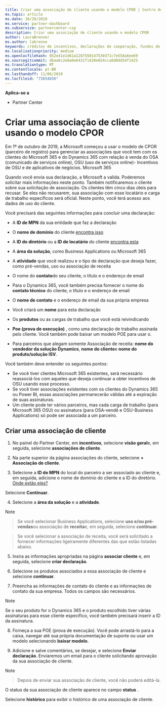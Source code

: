 ```yaml
---
title: Criar uma associação de cliente usando o modelo CPOR | Centro de parceiros
ms.topic: article
ms.date: 10/29/2019
ms.service: partner-dashboard
ms.subservice: partnercenter-csp
description: Criar uma associação de cliente usando o modelo CPOR
author: LauraBrenner
ms.author: labrenne
keywords: créditos de incentivos, declarações de cooperação, fundos de cooperação, OSU, OSA, ISV, associação de receita
ms.localizationpriority: medium
ms.openlocfilehash: 052e41e1d61a1287550147530371c7e558a6ee69
ms.sourcegitcommit: dbaa6c2e8a0e6431f1420e024cca6d0dd54f1425
ms.translationtype: MT
ms.contentlocale: pt-BR
ms.lasthandoff: 11/06/2019
ms.locfileid: "73654036"
---
```

**Aplica-se a**

-  Partner Center

# <a name="create-a-customer-association-using-the-cpor-model"></a>Criar uma associação de cliente usando o modelo CPOR

Em 1º de outubro de 2019, a Microsoft começou a usar o modelo de CPOR (parceiro de registro) para gerenciar as associações que você tem com os clientes do Microsoft 365 e do Dynamics 365 com relação à venda do OSA (comunicado de serviços online), OSU (uso de serviços online)- Incentivos de OSU e de aplicativos de negócios. Microsoft 365

Quando você envia sua declaração, a Microsoft a valida. Poderemos solicitar mais informações neste ponto. Também notificaremos o cliente sobre sua solicitação de associação. Os clientes têm cinco dias úteis para recusar. Se eles não recusarem, sua associação com esse locatário e carga de trabalho específicos será oficial. Neste ponto, você terá acesso aos dados de uso do cliente. 

Você precisará das seguintes informações para concluir uma declaração:

- A **ID de MPN** da sua entidade que faz a declaração

- O **nome de domínio** do cliente [encontra isso](https://docs.microsoft.com/partner-center/find-customer-domain-name)

- A **ID do diretório** ou a **ID de locatário** do cliente [encontra esta](https://docs.microsoft.com/partner-center/find-customer-domain-name)

- A **área da solução**, como Business Applications ou Microsoft 365

- A **atividade** que você realizou e o tipo de declaração que deseja fazer, como pré-vendas, uso ou associação de receita

- O nome do **contato**do seu cliente, o título e o endereço de email

- Para o Dynamics 365, você também precisa fornecer o nome do **contato técnico** do cliente, o título e o endereço de email

- O **nome de contato** e o endereço de email da sua própria empresa

- Você criará um **nome** para esta declaração

- Os **produtos** ou as cargas de trabalho que você está reivindicando

- **Poe (prova de execução)** , como uma declaração de trabalho assinada pelo cliente. Você também pode baixar um modelo POE para usar o.

- Para parceiros que alegam somente Associação de receita: **nome do vendedor da solução Dynamics**, **nome do cliente**e **nome do produto/solução ISV**. 

Você também deve entender os seguintes pontos:
- Se você tiver clientes Microsoft 365 existentes, será necessário reassociá-los com aqueles que deseja continuar a obter incentivos de OSU usando esse processo.
- Se você tiver associações existentes com os clientes do Dynamics 365 ou Power BI, essas associações permanecerão válidas até a expiração de suas assinaturas.
- Um cliente pode ter vários parceiros, mas cada carga de trabalho (para Microsoft 365 OSU) ou assinatura (para OSA-vendê e OSU-Business Applications) só pode ser associada a um parceiro.

## <a name="create-a-customer-association"></a>Criar uma associação de cliente
1.  No painel do Partner Center, em **incentivos**, selecione **visão geral**e, em seguida, selecione **associações de cliente**. 

2.  Na parte superior da página associações do cliente, selecione **+ Associação de cliente**.

3.  Selecione a **ID de MPN** do local do parceiro a ser associado ao cliente e, em seguida, adicione o nome de domínio do cliente e a ID do diretório. [Onde estão eles?](https://docs.microsoft.com/partner-center/find-customer-domain-name)

Selecione **Continuar**.

4.  Selecione a **área da solução** e a **atividade**. 

>[!Note]

>Se você selecionar Business Applications, selecione **uso e/ou pré-vendas**ou associação de **receita**e, em seguida, selecione **continuar**. 

>Se você selecionar a associação de receita, você será solicitado a fornecer informações ligeiramente diferentes das que estão listadas abaixo. 

5.  Insira as informações apropriadas na página **associar cliente** e, em seguida, selecione **criar declaração**.

6.  Selecione os produtos associados a essa associação de cliente e selecione **continuar**.

7.  Preencha as informações de contato do cliente e as informações de contato da sua empresa. Todos os campos são necessários. 

>[!Note]

Se o seu produto for o Dynamics 365 e o produto escolhido tiver várias assinaturas para esse cliente específico, você também precisará inserir a ID da assinatura.

8.  Forneça a sua POE (prova de execução). Você pode arrastá-lo para a caixa, navegar até sua própria documentação de suporte ou usar um modelo selecionando **baixar modelo**. 

9.  Adicione e salve comentários, se desejar, e selecione **Enviar declaração**. Enviaremos um email para o cliente solicitando aprovação da sua associação de cliente. 

>[!NOTE]

>Depois de enviar sua associação de cliente, você não poderá editá-la. 

O status da sua associação de cliente aparece no campo **status** . 

Selecione **histórico** para exibir o histórico de uma associação de cliente.
